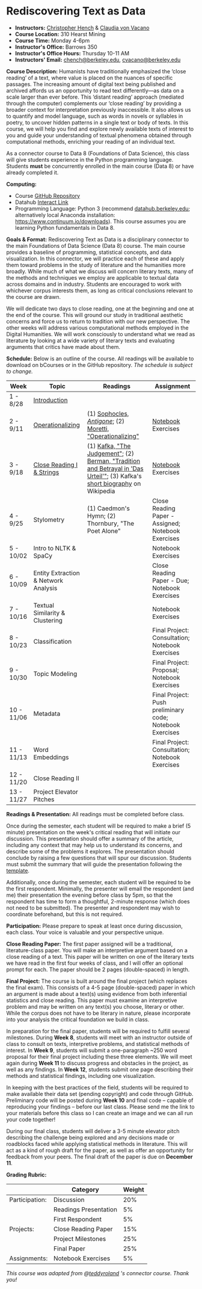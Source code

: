 Rediscovering Text as Data
====================
* **Instructors:** [Christopher Hench](http://german.berkeley.edu/author/chench/) & [Claudia von Vacano](http://dlab.berkeley.edu/claudia-von-vacano)
* **Course Location:** 310 Hearst Mining
* **Course Time:** Monday 4-6pm
* **Instructor's Office:** Barrows 350
* **Instructor's Office Hours:** Thursday 10-11 AM
* **Instructors' Email:** [chench@berkeley.edu](chench@berkeley.edu), [cvacano@berkeley.edu](cvacano@berkeley.edu)

**Course Description:** Humanists have traditionally emphasized the ‘close reading’ of a text, where value is placed on the nuances of specific passages. The increasing amount of digital text being published and archived affords us an opportunity to read text differently—as data on a scale larger than ever before. This ‘distant reading’ approach (mediated through the computer) complements our ‘close reading’ by providing a broader context for interpretation previously inaccessible. It also allows us to quantify and model language, such as words in novels or syllables in poetry, to uncover hidden patterns in a single text or body of texts. In this course, we will help you find and explore newly available texts of interest to you and guide your understanding of textual phenomena obtained through computational methods, enriching your reading of an individual text.

As a connector course to Data 8 (Foundations of Data Science), this class will give students experience in the Python programming language. Students **must** be concurrently enrolled in the main course (Data 8) or have already completed it.

**Computing:** 

* Course [GitHub Repository](https://github.com/henchc/Rediscovering-Text-as-Data)
* Datahub [Interact Link](http://datahub.berkeley.edu/hub/user-redirect/git-sync?repo=https://github.com/henchc/Rediscovering-Text-as-Data)
* Programming Language: Python 3 (recommend [datahub.berkeley.edu](datahub.berkeley.edu); alternatively local Anaconda installation: https://www.continuum.io/downloads). This course assumes you are learning Python fundamentals in Data 8.


**Goals & Format:** Rediscovering Text as Data is a disciplinary connector to the main Foundations of Data Science (Data 8) course. The main course provides a baseline of programming, statistical concepts, and data visualization. In this connector, we will practice each of these and apply them toward problems in the study of literature and the humanities more broadly. While much of what we discuss will concern literary texts, many of the methods and techniques we employ are applicable to textual data across domains and in industry. Students are encouraged to work with whichever corpus interests them, as long as critical conclusions relevant to the course are drawn.

We will dedicate two days to close reading, one at the beginning and one at the end of the course. This will ground our study in traditional aesthetic concerns and force us to return to tradition with our new perspective. The other weeks will address various computational methods employed in the Digital Humanities. We will work consciously to understand what we read as literature by looking at a wide variety of literary texts and evaluating arguments that critics have made about them.


**Schedule:** Below is an outline of the course. All readings will be available to download on bCourses or in the GitHub repository. *The schedule is subject to change.*

| Week  | Topic  | Readings  | Assignment  |
| ---   | ---       | ---       | ---         |
|  1 - 8/28  | [Introduction](https://github.com/henchc/Rediscovering-Text-as-Data/blob/master/01-Text-as-Data/Intro.ipynb) |   | |
|  2 - 9/11  | [Operationalizing](https://github.com/henchc/Rediscovering-Text-as-Data/tree/master/02-Operationalizing) | (1) [Sophocles, *Antigone*](https://github.com/henchc/Rediscovering-Text-as-Data/blob/master/02-Operationalizing/readings/Sophocles-Antigone-(selection).pdf); (2) [Moretti, "Operationalizing"](https://github.com/henchc/Rediscovering-Text-as-Data/blob/master/02-Operationalizing/readings/Moretti-Operationalizing.pdf)  | [Notebook](https://github.com/henchc/Rediscovering-Text-as-Data/blob/master/02-Operationalizing/01-Operationalizing.ipynb) Exercises  |
|  3 - 9/18 | [Close Reading I & Strings](https://github.com/henchc/Rediscovering-Text-as-Data/tree/master/03-Close-Reading-I)  | (1) [Kafka, "The Judgement"](https://github.com/henchc/Rediscovering-Text-as-Data/blob/master/03-Close-Reading-I/readings/Kafka-The-Judgement.pdf); (2) [Berman, "Tradition and Betrayal in 'Das Urteil'"](https://github.com/henchc/Rediscovering-Text-as-Data/blob/master/03-Close-Reading-I/readings/Berman-Tradition-and-Betrayal.pdf); (3) Kafka's [short biography](https://en.wikipedia.org/wiki/Franz_Kafka#Life) on Wikipedia | [Notebook](https://github.com/henchc/Rediscovering-Text-as-Data/blob/master/03-Close-Reading-I/01-Strings.ipynb) Exercises  |
|  4 - 9/25 | Stylometry  | (1) Caedmon's Hymn; (2) Thornbury, "The Poet Alone"  | Close Reading Paper - Assigned; Notebook Exercises|
|  5 - 10/02  | Intro to NLTK & SpaCy  |   | Notebook Exercises |
|  6 - 10/09  | Entity Extraction & Network Analysis  |  | Close Reading Paper - Due; Notebook Exercises  |
|  7 - 10/16 | Textual Similarity & Clustering  |  | Notebook Exercises  |
|  8 - 10/23  | Classification |  | Final Project: Consultation; Notebook Exercises  |
|  9 - 10/30  | Topic Modeling  |  | Final Project: Proposal; Notebook Exercises  |
|  10 - 11/06  | Metadata  |  | Final Project: Push preliminary code; Notebook Exercises  |
|  11 - 11/13 | Word Embeddings  |  | Final Project: Consultation; Notebook Exercises  |
|  12 - 11/20 | Close Reading II |  |   |
|  13 - 11/27 | Project Elevator Pitches  |  |  |



**Readings & Presentation:** All readings must be completed before class.

Once during the semester, each student will be required to make a brief (5 minute) presentation on the week's critical reading that will initiate our discussion. This presentation should offer a summary of the article, including any context that may help us to understand its concerns, and describe some of the problems it explores. The presentation should conclude by raising a few questions that will spur our discussion. Students must submit the summary that will guide the presentation following the [template](https://github.com/henchc/Rediscovering-Text-as-Data/blob/master/Course-Materials/presentation-template.md).

Additionally, once during the semester, each student will be required to be the first respondent. Minimally, the presenter will email the respondent (and me) their presentation the evening before class by 5pm, so that the respondent has time to form a thoughtful, 2-minute response (which does not need to be submitted). The presenter and respondent may wish to coordinate beforehand, but this is not required.


**Participation:** Please prepare to speak at least once during discussion, each class. Your voice is valuable and your perspective unique.


**Close Reading Paper:** The first paper assigned will be a traditional, literature-class paper. You will make an interpretive argument based on a close reading of a text. This paper will be written on one of the literary texts we have read in the first four weeks of class, and I will offer an optional prompt for each. The paper should be 2 pages (double-spaced) in length.


**Final Project:** The course is built around the final project (which replaces the final exam). This consists of a 4-5 page (double-spaced) paper in which an argument is made about a text(s) using evidence from both inferential statistics and close reading. This paper must examine an interpretive problem and may be written on any text(s) you choose, literary or other. While the corpus does not have to be literary in nature, please incorporate into your analysis the critical foundation we build in class.

In preparation for the final paper, students will be required to fulfill several milestones. During **Week 8**, students will meet with an instructor outside of class to consult on texts, interpretive problems, and statistical methods of interest. In **Week 9**, students will submit a one-paragraph ~250 word proposal for their final project including these three elements. We will meet again during **Week 11** to discuss progress and obstacles in the project, as well as any findings. In **Week 12**, students submit one page describing their methods and statistical findings, including one visualization.

In keeping with the best practices of the field, students will be required to make available their data set (pending copyright) and code through GitHub. Preliminary code will be posted during **Week 10** and final code – capable of reproducing your findings – before our last class. Please send me the link to your materials before this class so I can create an image and we can all run your code together!

During our final class, students will deliver a 3-5 minute elevator pitch describing the challenge being explored and any decisions made or roadblocks faced while applying statistical methods in literature. This will act as a kind of rough draft for the paper, as well as offer an opportunity for feedback from your peers. The final draft of the paper is due on **December 11**.


**Grading Rubric:**

|   |  Category | Weight  |
| ---   | ---       | ---       |
|  Participation:  | Discussion  | 20%  |
|    | Readings Presentation  | 5%  |
|    | First Respondent  | 5%  |
|  Projects:  | Close Reading Paper  | 15%  |
|    | Project Milestones  | 25%  |
|    | Final Paper  | 25%  |
|  Assignments: | Notebook Exercises | 5% |


*This course was adapted from @[teddyroland](https://github.com/teddyroland) 's connector course. Thank you!*
